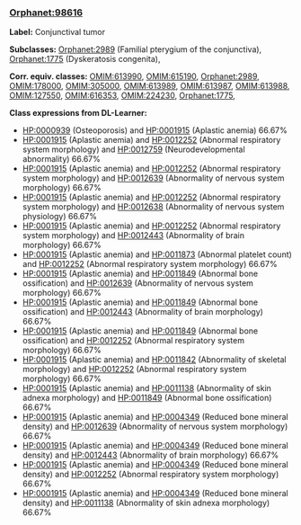 
### [Orphanet:98616](http://www.orpha.net/ORDO/Orphanet_98616)
**Label:** Conjunctival tumor

**Subclasses:** [Orphanet:2989](http://www.orpha.net/ORDO/Orphanet_2989) (Familial pterygium of the conjunctiva), [Orphanet:1775](http://www.orpha.net/ORDO/Orphanet_1775) (Dyskeratosis congenita), 

**Corr. equiv. classes:** [OMIM:613990](http://purl.obolibrary.org/obo/OMIM_613990), [OMIM:615190](http://purl.obolibrary.org/obo/OMIM_615190), [Orphanet:2989](http://www.orpha.net/ORDO/Orphanet_2989), [OMIM:178000](http://purl.obolibrary.org/obo/OMIM_178000), [OMIM:305000](http://purl.obolibrary.org/obo/OMIM_305000), [OMIM:613989](http://purl.obolibrary.org/obo/OMIM_613989), [OMIM:613987](http://purl.obolibrary.org/obo/OMIM_613987), [OMIM:613988](http://purl.obolibrary.org/obo/OMIM_613988), [OMIM:127550](http://purl.obolibrary.org/obo/OMIM_127550), [OMIM:616353](http://purl.obolibrary.org/obo/OMIM_616353), [OMIM:224230](http://purl.obolibrary.org/obo/OMIM_224230), [Orphanet:1775](http://www.orpha.net/ORDO/Orphanet_1775), 

**Class expressions from DL-Learner:**

- [HP:0000939](http://purl.obolibrary.org/obo/HP_0000939) (Osteoporosis) and [HP:0001915](http://purl.obolibrary.org/obo/HP_0001915) (Aplastic anemia) 66.67%
- [HP:0001915](http://purl.obolibrary.org/obo/HP_0001915) (Aplastic anemia) and [HP:0012252](http://purl.obolibrary.org/obo/HP_0012252) (Abnormal respiratory system morphology) and [HP:0012759](http://purl.obolibrary.org/obo/HP_0012759) (Neurodevelopmental abnormality) 66.67%
- [HP:0001915](http://purl.obolibrary.org/obo/HP_0001915) (Aplastic anemia) and [HP:0012252](http://purl.obolibrary.org/obo/HP_0012252) (Abnormal respiratory system morphology) and [HP:0012639](http://purl.obolibrary.org/obo/HP_0012639) (Abnormality of nervous system morphology) 66.67%
- [HP:0001915](http://purl.obolibrary.org/obo/HP_0001915) (Aplastic anemia) and [HP:0012252](http://purl.obolibrary.org/obo/HP_0012252) (Abnormal respiratory system morphology) and [HP:0012638](http://purl.obolibrary.org/obo/HP_0012638) (Abnormality of nervous system physiology) 66.67%
- [HP:0001915](http://purl.obolibrary.org/obo/HP_0001915) (Aplastic anemia) and [HP:0012252](http://purl.obolibrary.org/obo/HP_0012252) (Abnormal respiratory system morphology) and [HP:0012443](http://purl.obolibrary.org/obo/HP_0012443) (Abnormality of brain morphology) 66.67%
- [HP:0001915](http://purl.obolibrary.org/obo/HP_0001915) (Aplastic anemia) and [HP:0011873](http://purl.obolibrary.org/obo/HP_0011873) (Abnormal platelet count) and [HP:0012252](http://purl.obolibrary.org/obo/HP_0012252) (Abnormal respiratory system morphology) 66.67%
- [HP:0001915](http://purl.obolibrary.org/obo/HP_0001915) (Aplastic anemia) and [HP:0011849](http://purl.obolibrary.org/obo/HP_0011849) (Abnormal bone ossification) and [HP:0012639](http://purl.obolibrary.org/obo/HP_0012639) (Abnormality of nervous system morphology) 66.67%
- [HP:0001915](http://purl.obolibrary.org/obo/HP_0001915) (Aplastic anemia) and [HP:0011849](http://purl.obolibrary.org/obo/HP_0011849) (Abnormal bone ossification) and [HP:0012443](http://purl.obolibrary.org/obo/HP_0012443) (Abnormality of brain morphology) 66.67%
- [HP:0001915](http://purl.obolibrary.org/obo/HP_0001915) (Aplastic anemia) and [HP:0011849](http://purl.obolibrary.org/obo/HP_0011849) (Abnormal bone ossification) and [HP:0012252](http://purl.obolibrary.org/obo/HP_0012252) (Abnormal respiratory system morphology) 66.67%
- [HP:0001915](http://purl.obolibrary.org/obo/HP_0001915) (Aplastic anemia) and [HP:0011842](http://purl.obolibrary.org/obo/HP_0011842) (Abnormality of skeletal morphology) and [HP:0012252](http://purl.obolibrary.org/obo/HP_0012252) (Abnormal respiratory system morphology) 66.67%
- [HP:0001915](http://purl.obolibrary.org/obo/HP_0001915) (Aplastic anemia) and [HP:0011138](http://purl.obolibrary.org/obo/HP_0011138) (Abnormality of skin adnexa morphology) and [HP:0011849](http://purl.obolibrary.org/obo/HP_0011849) (Abnormal bone ossification) 66.67%
- [HP:0001915](http://purl.obolibrary.org/obo/HP_0001915) (Aplastic anemia) and [HP:0004349](http://purl.obolibrary.org/obo/HP_0004349) (Reduced bone mineral density) and [HP:0012639](http://purl.obolibrary.org/obo/HP_0012639) (Abnormality of nervous system morphology) 66.67%
- [HP:0001915](http://purl.obolibrary.org/obo/HP_0001915) (Aplastic anemia) and [HP:0004349](http://purl.obolibrary.org/obo/HP_0004349) (Reduced bone mineral density) and [HP:0012443](http://purl.obolibrary.org/obo/HP_0012443) (Abnormality of brain morphology) 66.67%
- [HP:0001915](http://purl.obolibrary.org/obo/HP_0001915) (Aplastic anemia) and [HP:0004349](http://purl.obolibrary.org/obo/HP_0004349) (Reduced bone mineral density) and [HP:0012252](http://purl.obolibrary.org/obo/HP_0012252) (Abnormal respiratory system morphology) 66.67%
- [HP:0001915](http://purl.obolibrary.org/obo/HP_0001915) (Aplastic anemia) and [HP:0004349](http://purl.obolibrary.org/obo/HP_0004349) (Reduced bone mineral density) and [HP:0011138](http://purl.obolibrary.org/obo/HP_0011138) (Abnormality of skin adnexa morphology) 66.67%


